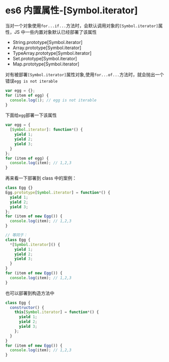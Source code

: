 # es6 内置属性-[Symbol.iterator]

当对一个对象使用`for...if...`方法时，会默认调用对象的`[Symbol.iterator]`属性，JS 中一些内置对象默认已经部署了该属性

- String.prototype[Symbol.iterator]
- Array.prototype[Symbol.iterator]
- TypeArray.prototype[Symbol.iterator]
- Set.prototype[Symbol.iterator]
- Map.prototype[Symbol.iterator]

对有被部署`[Symbol.iterator]`属性对象,使用`for...of...`方法时，就会抛出一个错误`egg is not iterable`

```js
var egg = {};
for (item of egg) {
  console.log(1); // egg is not iterable
}
```

下面给`egg`部署一下该属性

```js
var egg = {
  [Symbol.iterator]: function*() {
    yield 1;
    yield 2;
    yield 3;
  }
};
for (item of egg) {
  console.log(item); // 1,2,3
}
```

再来看一下部署到 class 中的案例：

```js
class Egg {}
Egg.prototype[Symbol.iterator] = function*() {
  yield 1;
  yield 2;
  yield 3;
};
for (item of new Egg()) {
  console.log(item); // 1,2,3
}

// 等同于：
class Egg {
  *[Symbol.iterator]() {
    yield 1;
    yield 2;
    yield 3;
  }
}
for (item of new Egg()) {
  console.log(item); // 1,2,3
}
```

也可以部署到构造方法中

```js
class Egg {
  constructor() {
    this[Symbol.iterator] = function*() {
      yield 1;
      yield 2;
      yield 3;
    };
  }
}
for (item of new Egg()) {
  console.log(item); // 1,2,3
}
```
